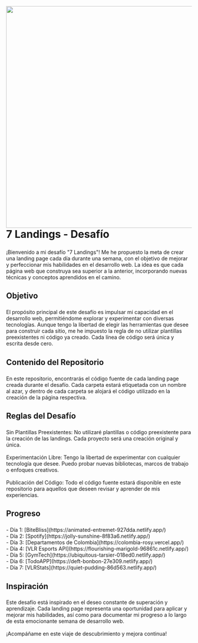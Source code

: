 <img align="right" height="600" src="https://i.imgur.com/0aBt2aY.jpg"  />

###

<h1 align="left">7 Landings - Desafío</h1>

###

<p align="left">¡Bienvenido a mi desafío "7 Landings"! Me he propuesto la meta de crear una landing page cada día durante una semana, con el objetivo de mejorar y perfeccionar mis habilidades en el desarrollo web. La idea es que cada página web que construya sea superior a la anterior, incorporando nuevas técnicas y conceptos aprendidos en el camino.</p>

###

<h2 align="left">Objetivo</h2>

###

<p align="left">El propósito principal de este desafío es impulsar mi capacidad en el desarrollo web, permitiéndome explorar y experimentar con diversas tecnologías. Aunque tengo la libertad de elegir las herramientas que desee para construir cada sitio, me he impuesto la regla de no utilizar plantillas preexistentes ni código ya creado. Cada línea de código será única y escrita desde cero.</p>

###

<h2 align="left">Contenido del Repositorio</h2>

###

<p align="left">En este repositorio, encontrarás el código fuente de cada landing page creada durante el desafío. Cada carpeta estará etiquetada con un nombre al azar, y dentro de cada carpeta se alojará el código utilizado en la creación de la página respectiva.</p>

###

<h2 align="left">Reglas del Desafío</h2>

###

<p align="left">Sin Plantillas Preexistentes: No utilizaré plantillas o código preexistente para la creación de las landings. Cada proyecto será una creación original y única.<br><br>Experimentación Libre: Tengo la libertad de experimentar con cualquier tecnología que desee. Puedo probar nuevas bibliotecas, marcos de trabajo o enfoques creativos.<br><br>Publicación del Código: Todo el código fuente estará disponible en este repositorio para aquellos que deseen revisar y aprender de mis experiencias.</p>

###

<h2 align="left">Progreso</h2>

###

<p align="left">- Día 1: [BiteBliss](https://animated-entremet-927dda.netlify.app/)<br>- Día 2: [Spotify](https://jolly-sunshine-8f83a6.netlify.app/)<br>- Día 3: [Departamentos de Colombia](https://colombia-rosy.vercel.app/)<br>- Día 4: [VLR Esports API](https://flourishing-marigold-96861c.netlify.app/)<br>- Día 5: [GymTech](https://ubiquitous-tarsier-018ed0.netlify.app/)<br>- Día 6: [TodoAPP](https://deft-bonbon-27e309.netlify.app/)<br>- Día 7: [VLRStats](https://quiet-pudding-86d563.netlify.app/)</p>

###

<h2 align="left">Inspiración</h2>

###

<p align="left">Este desafío está inspirado en el deseo constante de superación y aprendizaje. Cada landing page representa una oportunidad para aplicar y mejorar mis habilidades, así como para documentar mi progreso a lo largo de esta emocionante semana de desarrollo web.<br><br>¡Acompáñame en este viaje de descubrimiento y mejora continua!</p>

###